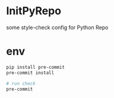 # InitPyRepo
some style-check config for Python Repo

# env

```bash
pip install pre-commit
pre-commit install

# run check
pre-commit
```